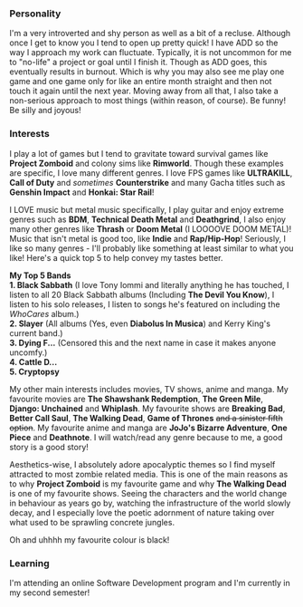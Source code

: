 ### Personality
I'm a very introverted and shy person as well as a bit of a recluse. Although once I get to know you I tend to open up pretty quick! I have ADD so the way I approach my work can fluctuate. Typically, it is not uncommon for me to "no-life" a project or goal until I finish it. Though as ADD goes, this eventually results in burnout. Which is why you may also see me play one game and one game only for like an entire month straight and then not touch it again until the next year. Moving away from all that, I also take a non-serious approach to most things (within reason, of course). Be funny! Be silly and joyous!

### Interests
I play a lot of games but I tend to gravitate toward survival games like **Project Zomboid** and colony sims like **Rimworld**. Though these examples are specific, I love many different genres. I love FPS games like **ULTRAKILL**, **Call of Duty** and *sometimes* **Counterstrike** and many Gacha titles such as **Genshin Impact** and **Honkai: Star Rail**!

I LOVE music but metal music specifically, I play guitar and enjoy extreme genres such as **BDM**, **Technical Death Metal** and **Deathgrind**, I also enjoy many other genres like **Thrash** or **Doom Metal** (I LOOOOVE DOOM METAL)! Music that isn't metal is good too, like **Indie** and **Rap/Hip-Hop**! Seriously, I like so many genres - I'll probably like something at least similar to what you like! Here's a quick top 5 to help convey my tastes better.

**My Top 5 Bands**<br>
**1. Black Sabbath** (I love Tony Iommi and literally anything he has touched, I listen to all 20 Black Sabbath albums (Including **The Devil You Know**), I listen to his solo releases, I listen to songs he's featured on including the *WhoCares* album.)<br>
**2. Slayer** (All albums (Yes, even **Diabolus In Musica**) and Kerry King's current band.)<br>
**3. Dying F...** (Censored this and the next name in case it makes anyone uncomfy.)<br>
**4. Cattle D...**<br>
**5. Cryptopsy**

My other main interests includes movies, TV shows, anime and manga. My favourite movies are **The Shawshank Redemption**, **The Green Mile**, **Django: Unchained** and **Whiplash**. My favourite shows are **Breaking Bad**, **Better Call Saul**, **The Walking Dead**, **Game of Thrones** ~~and a sinister fifth option~~. My favourite anime and manga are **JoJo's Bizarre Adventure**, **One Piece** and **Deathnote**. I will watch/read any genre because to me, a good story is a good story!

Aesthetics-wise, I absolutely adore apocalyptic themes so I find myself attracted to most zombie related media. This is one of the main reasons as to why **Project Zomboid** is my favourite game and why **The Walking Dead** is one of my favourite shows. Seeing the characters and the world change in behaviour as years go by, watching the infrastructure of the world slowly decay, and I especially love the poetic adornment of nature taking over what used to be sprawling concrete jungles.

Oh and uhhhh my favourite colour is black!

### Learning
I'm attending an online Software Development program and I'm currently in my second semester!
